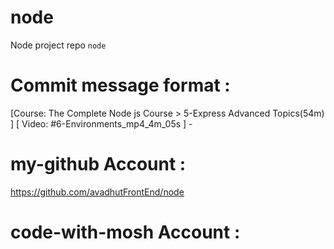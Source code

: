 # node 
Node project repo `node` 

# Commit message format : 
[Course: The Complete Node js Course > 5-Express Advanced Topics(54m) ] [ Video: #6-Environments_mp4_4m_05s ] - 


# my-github Account : 
https://github.com/avadhutFrontEnd/node 

# code-with-mosh Account : 

